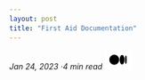 ```yaml
---
layout: post
title: "First Aid Documentation"
---
```


_Jan 24, 2023 ·4 min read_ [![image alt text](../images/Medium-Symbol-Black-CMYK@1x.png)](https://medium.com/trendyol-tech/first-aid-documentation-30a97be788e0)

